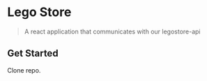 # Lego Store

> A react application that communicates with our legostore-api

## Get Started

Clone repo.
